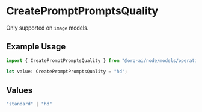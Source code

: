 # CreatePromptPromptsQuality

Only supported on `image` models.

## Example Usage

```typescript
import { CreatePromptPromptsQuality } from "@orq-ai/node/models/operations";

let value: CreatePromptPromptsQuality = "hd";
```

## Values

```typescript
"standard" | "hd"
```